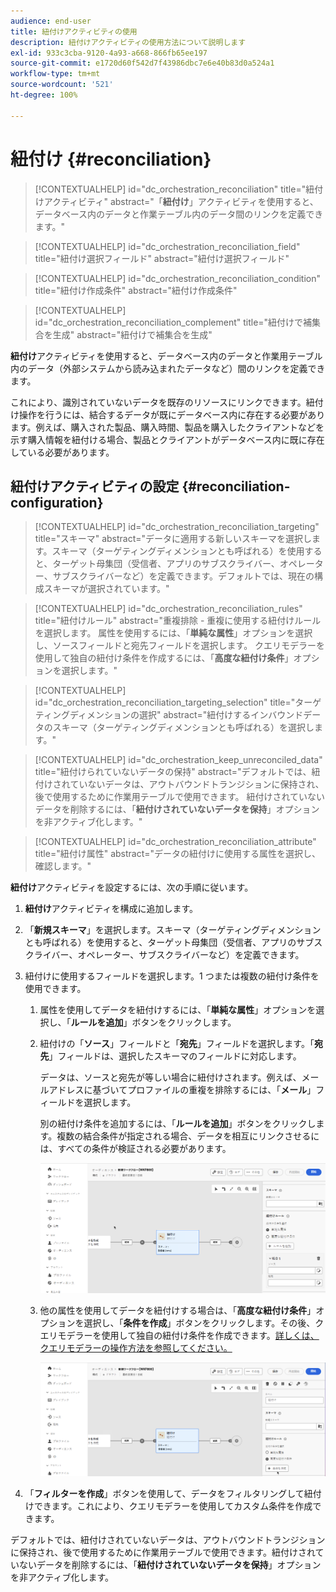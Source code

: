 ```yaml
---
audience: end-user
title: 紐付けアクティビティの使用
description: 紐付けアクティビティの使用方法について説明します
exl-id: 933c3cba-9120-4a93-a668-866fb65ee197
source-git-commit: e1720d60f542d7f43986dbc7e6e40b83d0a524a1
workflow-type: tm+mt
source-wordcount: '521'
ht-degree: 100%

---
```


# 紐付け {#reconciliation}

>[!CONTEXTUALHELP]
>id="dc_orchestration_reconciliation"
>title="紐付けアクティビティ"
>abstract="「**紐付け**」アクティビティを使用すると、データベース内のデータと作業テーブル内のデータ間のリンクを定義できます。"

>[!CONTEXTUALHELP]
>id="dc_orchestration_reconciliation_field"
>title="紐付け選択フィールド"
>abstract="紐付け選択フィールド"

>[!CONTEXTUALHELP]
>id="dc_orchestration_reconciliation_condition"
>title="紐付け作成条件"
>abstract="紐付け作成条件"

>[!CONTEXTUALHELP]
>id="dc_orchestration_reconciliation_complement"
>title="紐付けで補集合を生成"
>abstract="紐付けで補集合を生成"

**紐付け**&#x200B;アクティビティを使用すると、データベース内のデータと作業用テーブル内のデータ（外部システムから読み込まれたデータなど）間のリンクを定義できます。

<!--For example, the **Reconciliation** activity can be placed after a **Load file** activity to import non-standard data into the database. In this case, the **Reconciliation** activity lets you define the link between the data in the Adobe Campaign database and the data in the work table.-->

これにより、識別されていないデータを既存のリソースにリンクできます。紐付け操作を行うには、結合するデータが既にデータベース内に存在する必要があります。例えば、購入された製品、購入時間、製品を購入したクライアントなどを示す購入情報を紐付ける場合、製品とクライアントがデータベース内に既に存在している必要があります。

## 紐付けアクティビティの設定 {#reconciliation-configuration}

>[!CONTEXTUALHELP]
>id="dc_orchestration_reconciliation_targeting"
>title="スキーマ"
>abstract="データに適用する新しいスキーマを選択します。スキーマ（ターゲティングディメンションとも呼ばれる）を使用すると、ターゲット母集団（受信者、アプリのサブスクライバー、オペレーター、サブスクライバーなど）を定義できます。デフォルトでは、現在の構成スキーマが選択されています。"

>[!CONTEXTUALHELP]
>id="dc_orchestration_reconciliation_rules"
>title="紐付けルール"
>abstract="重複排除 - 重複に使用する紐付けルールを選択します。 属性を使用するには、「**単純な属性**」オプションを選択し、ソースフィールドと宛先フィールドを選択します。 クエリモデラーを使用して独自の紐付け条件を作成するには、「**高度な紐付け条件**」オプションを選択します。"

>[!CONTEXTUALHELP]
>id="dc_orchestration_reconciliation_targeting_selection"
>title="ターゲティングディメンションの選択"
>abstract="紐付けするインバウンドデータのスキーマ（ターゲティングディメンションとも呼ばれる）を選択します。"

>[!CONTEXTUALHELP]
>id="dc_orchestration_keep_unreconciled_data"
>title="紐付けられていないデータの保持"
>abstract="デフォルトでは、紐付けされていないデータは、アウトバウンドトランジションに保持され、後で使用するために作業用テーブルで使用できます。 紐付けされていないデータを削除するには、「**紐付けされていないデータを保持**」オプションを非アクティブ化します。"

>[!CONTEXTUALHELP]
>id="dc_orchestration_reconciliation_attribute"
>title="紐付け属性"
>abstract="データの紐付けに使用する属性を選択し、確認します。"

**紐付け**&#x200B;アクティビティを設定するには、次の手順に従います。

1. **紐付け**&#x200B;アクティビティを構成に追加します。

1. 「**新規スキーマ**」を選択します。スキーマ（ターゲティングディメンションとも呼ばれる）を使用すると、ターゲット母集団（受信者、アプリのサブスクライバー、オペレーター、サブスクライバーなど）を定義できます。

1. 紐付けに使用するフィールドを選択します。1 つまたは複数の紐付け条件を使用できます。

   1. 属性を使用してデータを紐付けするには、「**単純な属性**」オプションを選択し、「**ルールを追加**」ボタンをクリックします。
   1. 紐付けの「**ソース**」フィールドと「**宛先**」フィールドを選択します。「**宛先**」フィールドは、選択したスキーマのフィールドに対応します。

      データは、ソースと宛先が等しい場合に紐付けされます。例えば、メールアドレスに基づいてプロファイルの重複を排除するには、「**メール**」フィールドを選択します。

      別の紐付け条件を追加するには、「**ルールを追加**」ボタンをクリックします。複数の結合条件が指定される場合、データを相互にリンクさせるには、すべての条件が検証される必要があります。

      ![](../assets/reconciliation-rules.png)

   1. 他の属性を使用してデータを紐付けする場合は、「**高度な紐付け条件**」オプションを選択し、「**条件を作成**」ボタンをクリックします。その後、クエリモデラーを使用して独自の紐付け条件を作成できます。[詳しくは、クエリモデラーの操作方法を参照してください。](../../query/query-modeler-overview.md)

      ![](../assets/reconciliation-advanced.png)

1. 「**フィルターを作成**」ボタンを使用して、データをフィルタリングして紐付けできます。これにより、クエリモデラーを使用してカスタム条件を作成できます。

デフォルトでは、紐付けされていないデータは、アウトバウンドトランジションに保持され、後で使用するために作業用テーブルで使用できます。紐付けされていないデータを削除するには、「**紐付けされていないデータを保持**」オプションを非アクティブ化します。

<!--
## Example {#reconciliation-example}

The following example demonstrates a workflow that creates an audience of profiles directly from an imported file containing new clients. It is made up of the following activities:

The workflow is designed as follows:

![](../assets/workflow-reconciliation-sample-1.0.png)

 
It is built with the following activities:

* A [Load file](load-file.md) activity uploads a file containing profiles data that were extracted from an external tool.

    For example:

    ```
    lastname;firstname;email;birthdate;
    JACKMAN;Megan;megan.jackman@testmail.com;07/08/1975;
    PHILLIPS;Edward;phillips@testmail.com;09/03/1986;
    WEAVER;Justin;justin_w@testmail.com;11/15/1990;
    MARTIN;Babe;babeth_martin@testmail.net;11/25/1964;
    REESE;Richard;rreese@testmail.com;02/08/1987;
    ```

* A **Reconciliation** activity which identifies the incoming data as profiles, by using the **email** and **Date of birth** fields as reconciliation criteria.

    ![](../assets/workflow-reconciliation-sample-1.1.png)

* A [Save audience](save-audience.md) activity to create a new audience based on these updates. You can also replace the **Save audience** activity by an **End** activity if no specific audience needs to be created or updated. Recipient profiles are updated in any case when you run the workflow.


## Compatibility {#reconciliation-compat}

The **Reconciliation** activity does not exist in the Client console. All **Enrichments** activities created in the Client console with the reconciliation options enabled are displayed as **Reconciliation** activities in Campaign Web user interface.
-->
